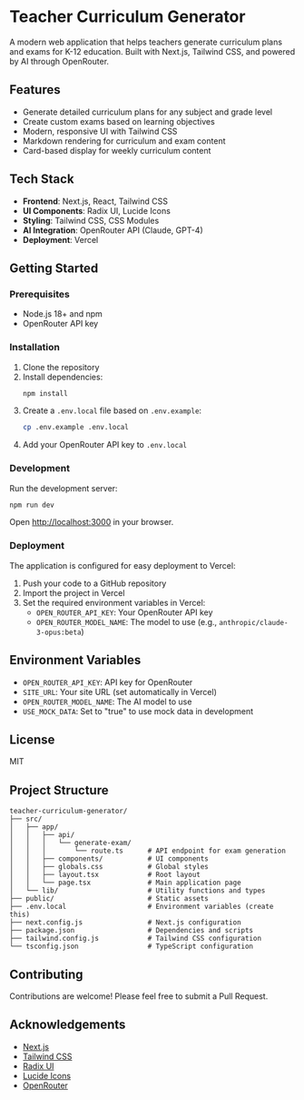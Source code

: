 # Teacher Curriculum Generator

A modern web application that helps teachers generate curriculum plans and exams for K-12 education. Built with Next.js, Tailwind CSS, and powered by AI through OpenRouter.

## Features

- Generate detailed curriculum plans for any subject and grade level
- Create custom exams based on learning objectives
- Modern, responsive UI with Tailwind CSS
- Markdown rendering for curriculum and exam content
- Card-based display for weekly curriculum content

## Tech Stack

- **Frontend**: Next.js, React, Tailwind CSS
- **UI Components**: Radix UI, Lucide Icons
- **Styling**: Tailwind CSS, CSS Modules
- **AI Integration**: OpenRouter API (Claude, GPT-4)
- **Deployment**: Vercel

## Getting Started

### Prerequisites

- Node.js 18+ and npm
- OpenRouter API key

### Installation

1. Clone the repository
2. Install dependencies:
   ```bash
   npm install
   ```
3. Create a `.env.local` file based on `.env.example`:
   ```bash
   cp .env.example .env.local
   ```
4. Add your OpenRouter API key to `.env.local`

### Development

Run the development server:

```bash
npm run dev
```

Open [http://localhost:3000](http://localhost:3000) in your browser.

### Deployment

The application is configured for easy deployment to Vercel:

1. Push your code to a GitHub repository
2. Import the project in Vercel
3. Set the required environment variables in Vercel:
   - `OPEN_ROUTER_API_KEY`: Your OpenRouter API key
   - `OPEN_ROUTER_MODEL_NAME`: The model to use (e.g., `anthropic/claude-3-opus:beta`)

## Environment Variables

- `OPEN_ROUTER_API_KEY`: API key for OpenRouter
- `SITE_URL`: Your site URL (set automatically in Vercel)
- `OPEN_ROUTER_MODEL_NAME`: The AI model to use
- `USE_MOCK_DATA`: Set to "true" to use mock data in development

## License

MIT

## Project Structure

```
teacher-curriculum-generator/
├── src/
│   ├── app/
│   │   ├── api/
│   │   │   └── generate-exam/
│   │   │       └── route.ts      # API endpoint for exam generation
│   │   ├── components/           # UI components
│   │   ├── globals.css           # Global styles
│   │   ├── layout.tsx            # Root layout
│   │   └── page.tsx              # Main application page
│   └── lib/                      # Utility functions and types
├── public/                       # Static assets
├── .env.local                    # Environment variables (create this)
├── next.config.js                # Next.js configuration
├── package.json                  # Dependencies and scripts
├── tailwind.config.js            # Tailwind CSS configuration
└── tsconfig.json                 # TypeScript configuration
```

## Contributing

Contributions are welcome! Please feel free to submit a Pull Request.

## Acknowledgements

- [Next.js](https://nextjs.org/)
- [Tailwind CSS](https://tailwindcss.com/)
- [Radix UI](https://www.radix-ui.com/)
- [Lucide Icons](https://lucide.dev/)
- [OpenRouter](https://openrouter.ai/)
